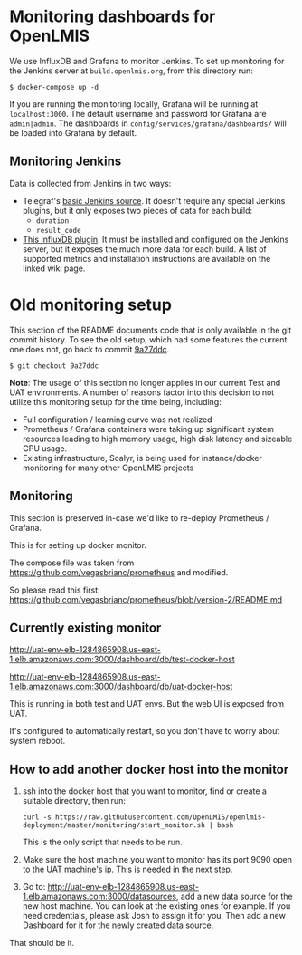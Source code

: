# Monitoring dashboards for OpenLMIS

We use InfluxDB and Grafana to monitor Jenkins.
To set up monitoring for the Jenkins server at `build.openlmis.org`, from this directory run:
```
$ docker-compose up -d
```
If you are running the monitoring locally, Grafana will be running at `localhost:3000`.
The default username and password for Grafana are `admin|admin`.
The dashboards in `config/services/grafana/dashboards/` will be loaded into Grafana by default.

## Monitoring Jenkins

Data is collected from Jenkins in two ways:
* Telegraf's [basic Jenkins source](https://github.com/influxdata/telegraf/tree/master/plugins/inputs/jenkins). It doesn't require any special Jenkins plugins, but it only exposes two pieces of data for each build:
  * `duration`
  * `result_code`
* [This InfluxDB plugin](https://wiki.jenkins.io/display/JENKINS/InfluxDB+Plugin). It must be installed and configured on the Jenkins server, but it exposes the much more data for each build. A list of supported metrics and installation instructions are available on the linked wiki page.


# Old monitoring setup

This section of the README documents code that is only available in the git commit history.
To see the old setup, which had some features the current one does not, go back to commit [9a27ddc](https://github.com/OpenLMIS/openlmis-deployment/commit/9a27ddc).
```
$ git checkout 9a27ddc
```

**Note**:  The usage of this section no longer applies in our current Test and UAT environments.  A number of reasons factor into this
decision to not utilize this monitoring setup for the time being, including:
* Full configuration / learning curve was not realized
* Prometheus / Grafana containers were taking up significant system resources leading to high memory usage, high disk latency and 
sizeable CPU usage.
* Existing infrastructure, Scalyr, is being used for instance/docker monitoring for many other OpenLMIS projects

## Monitoring

This section is preserved in-case we'd like to re-deploy Prometheus / Grafana.

This is for setting up docker monitor.

The compose file was taken from https://github.com/vegasbrianc/prometheus and modified.

So please read this first: https://github.com/vegasbrianc/prometheus/blob/version-2/README.md

## Currently existing monitor

http://uat-env-elb-1284865908.us-east-1.elb.amazonaws.com:3000/dashboard/db/test-docker-host

http://uat-env-elb-1284865908.us-east-1.elb.amazonaws.com:3000/dashboard/db/uat-docker-host

This is running in both test and UAT envs. But the web UI is exposed from UAT.

It's configured to automatically restart, so you don't have to worry about system reboot.

## How to add another docker host into the monitor

1.  ssh into the docker host that you want to monitor, find or create a suitable directory, then run:

    `curl -s https://raw.githubusercontent.com/OpenLMIS/openlmis-deployment/master/monitoring/start_monitor.sh | bash`

    This is the only script that needs to be run.

2.  Make sure the host machine you want to monitor has its port 9090 open to the UAT machine's ip. This is needed in the next step. 

3.  Go to: http://uat-env-elb-1284865908.us-east-1.elb.amazonaws.com:3000/datasources, add a new data source for the new host machine. 
    You can look at the existing ones for example. If you need credentials, please ask Josh to assign it for you. 
    Then add a new Dashboard for it for the newly created data source.

That should be it.
